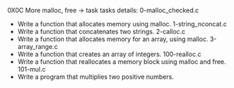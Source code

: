 0X0C More malloc, free -> task
tasks details:
0-malloc_checked.c
   - Write a function that allocates memory using malloc.
1-string_nconcat.c
   - Write a function that concatenates two strings.
2-calloc.c
   - Write a function that allocates memory for an array, using malloc.
3-array_range.c
   - Write a function that creates an array of integers.
100-realloc.c
   - Write a function that reallocates a memory block using malloc and free.
101-mul.c
   - Write a program that multiplies two positive numbers.
